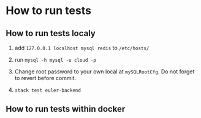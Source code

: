 # How to run tests

## How to run tests localy

1. add `127.0.0.1 localhost mysql redis` to `/etc/hosts/`

2. run `mysql -h mysql -u cloud -p`

3. Change root password to your own local at `mySQLRootCfg`. Do not forget to revert before commit.

4. `stack test euler-backend`

## How to run tests within docker
